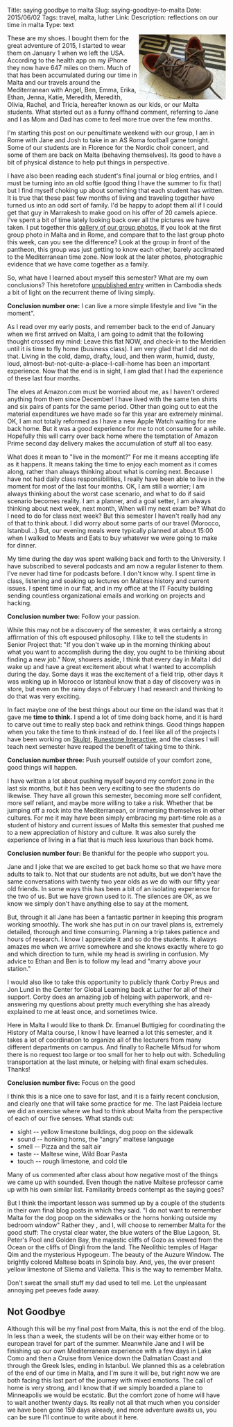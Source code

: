 Title: saying goodbye to malta
Slug:  saying-goodbye-to-malta
Date:  2015/06/02
Tags:  travel, malta, luther
Link: 
Description: reflections on our time in malta
Type:  text

<img src="/images/Malta/TheseShoes.jpg" width=200 style="float: right;"> These are my shoes.  I bought them for the great adventure of 2015, I started to wear them on January 1 when we left the USA.  According to the health app on my iPhone they now have 647 miles on them.  Much of that has been accumulated during our time in Malta and our travels around the Mediterranean with Angel, Ben, Emma, Erika, Ethan, Jenna, Katie, Meredith, Meredith, Olivia, Rachel, and Tricia, hereafter known as our kids, or our Malta students.  What started out as a funny offhand comment, referring to Jane and I as Mom and Dad has come to feel more true over the few months.

I'm starting this post on our penultimate weekend with our group, I am in Rome with Jane and Josh to take in an AS Roma football game tonight.  Some of our students are in Florence for the Nordic choir concert, and some of them are back on Malta (behaving themselves).  Its good to have a bit of physical distance to help put things in perspective.

I have also been reading each student's final journal or blog entries, and I must be turning into an old softie (good thing I have the summer to fix that) but I find myself choking up about something that each student has written.  It is true that these past few months of living and traveling together have turned us into an odd sort of family. I'd be happy to adopt them all if I could get that guy in Marrakesh to make good on his offer of 20 camels apiece.  I’ve spent a bit of time lately looking back over all the pictures we have taken.  I put together this [gallery of our group photos.](/galleries/MaltaGroups)  If you look at the first group photo in Malta and in Rome, and compare that to the last group photo this week, can you see the difference?  Look at the group in front of the pantheon, this group was just getting to know each other, barely acclimated to the Mediterranean time zone.  Now look at the later photos, photographic evidence that we have come together as a family.

So, what have I learned about myself this semester?  What are my own conclusions? This heretofore [unpublished entry](/posts/01/living-standards.html "Living Standards") written in Cambodia sheds a bit of light on the recurrent theme of living simply.

**Conclusion number one:**  I can live a more simple lifestyle and live "in the moment".

As I read over my early posts, and remember back to the end of January when we first arrived on Malta, I am going to admit that the following thought crossed my mind:  Leave this flat NOW, and check-in to the Meridien until it is time to fly home (business class).  I am very glad that I did not do that.  Living in the cold, damp, drafty, loud, and then warm, humid,  dusty, loud, almost-but-not-quite-a-place-I-call-home has been an important experience.  Now that the end is in sight, I am glad that I had the experience of these last four months.

The elves at Amazon.com must be worried about me, as I haven't ordered anything from them since December!  I have lived with the same ten shirts and six pairs of pants for the same period.  Other than going out to eat the material expenditures we have made so far this year are extremely minimal.  OK, I am not totally reformed as I have a new Apple Watch waiting for me back home.  But it was a good experience for me to not consume for a while.  Hopefully this will carry over back home where the temptation of Amazon Prime second day delivery makes the accumulation of stuff all too easy. 

What does it mean to "live in the moment?"  For me it means accepting life as it happens.  It means taking the time to enjoy each moment as it comes along, rather than always thinking about what is coming next.   Because I have not had daily class responsibilities, I really have been able to live in the moment for most of the last four months.   OK, I am still a worrier; I am always thinking about the worst case scenario, and what to do if said scenario becomes reality.  I am a planner, and a goal setter, I am always thinking about next week, next month, When will my next exam be?  What do I need to do for class next week?  But this semester I haven't really had any of that to think about.  I did worry about some parts of our travel (Morocco, Istanbul...)  But, our evening meals were typically planned at about 15:00 when I walked to Meats and Eats to buy whatever we were going to make for dinner.

My time during the day was spent walking back and forth to the University.  I have subscribed to several podcasts and am now a regular listener to them.  I've never had time for podcasts before.  I don't know why.   I spent time in class, listening and soaking up lectures on Maltese history and current issues.  I spent time in our flat, and in my office at the IT Faculty building sending countless organizational emails and working on projects and hacking.

**Conclusion number two:**  Follow your passion.

While this may not be a discovery of the semester, it was certainly a strong affirmation of this oft espoused philosophy.  I like to tell the students in Senior Project that: "If you don't wake up in the morning thinking about what you want to accomplish during the day, you ought to be thinking about finding a new job."  Now, showers aside, I think that every day in Malta I did wake up and have a great excitement about what I wanted to accomplish during the day.  Some days it was the excitement of a field trip, other days it was waking up in Morocco or Istanbul know that a day of discovery was in store, but even on the rainy days of February I had research and thinking to do that was very exciting.  

In fact maybe one of the best things about our time on the island was that it gave me **time to think.**  I spend a lot of time doing back home, and it is hard to carve out time to really step back and rethink things.  Good things happen when you take the time to think instead of do.  I feel like all of the projects I have been working on [Skulpt](http://skulpt.org "Skulpt"), [Runestone Interactive](http://runestoneinteractive.org "Runestone"), and the classes I will teach next semester have reaped the benefit of taking time to think.

**Conclusion number three:**  Push yourself outside of your comfort zone, good things will happen.

I have written a lot about pushing myself beyond my comfort zone in the last six months, but it has been very exciting to see the students do likewise.  They have all grown this semester, becoming more self confident, more self reliant, and maybe more willing to take a risk.  Whether that be jumping off a rock into the Mediterranean, or immersing themselves in other cultures.  For me it may have been simply embracing my part-time role as a student of history and current issues of Malta this semester that pushed me to a new appreciation of history and culture.  It was also surely the experience of living in a flat that is much less luxurious than back home.

**Conclusion number four:**  Be thankful for the people who support you.

Jane and I joke that we are excited to get back home so that we have more adults to talk to.  Not that our students are not adults, but we don't have the same conversations with twenty two year olds as we do with our fifty year old friends.  In some ways this has been a bit of an isolating experience for the two of us.  But we have grown used to it.  The silences are OK, as we know we simply don't have anything else to say at the moment.

But, through it all Jane has been a fantastic partner in keeping this program working smoothly.  The work she has put in on our travel plans is, extremely detailed, thorough and time consuming.  Planning a trip takes patience and hours of research.  I know I appreciate it and so do the students. It always amazes me when we arrive somewhere and she knows exactly where to go and which direction to turn, while my head is swirling in confusion.  My advice to Ethan and Ben is to follow my lead and "marry above your station."

I would also like to take this opportunity to publicly thank Corby Preus and Jon Lund in the Center for Global Learning back at Luther for all of their support.  Corby does an amazing job of helping with paperwork, and re-answering my questions about pretty much everything she has already explained to me at least once, and sometimes twice.

Here in Malta I would like to thank Dr. Emanuel Buttigieg for coordinating the History of Malta course, I know I have learned a lot this semester, and it takes a lot of coordination to organize all of the lecturers from many different departments on campus.  And finally to Rachelle Mifsud for whom there is no request too large or too small for her to help out with.  Scheduling transportation at the last minute, or helping with final exam schedules.  Thanks!

**Conclusion number five:**  Focus on the good

I think this is a nice one to save for last, and it is a fairly recent conclusion, and clearly one that will take some practice for me.  The last Paideia lecture we did an exercise where we had to think about Malta from the perspective of each of our five senses.  What stands out:

* sight -- yellow limestone buildings, dog poop on the sidewalk
* sound -- honking horns, the "angry" maltese language
* smell -- Pizza and the salt air
* taste -- Maltese wine, Wild Boar Pasta
* touch -- rough limestone, and cold tile

Many of us commented after class about how negative most of the things we came up with sounded.  Even though the native Maltese professor came up with his own similar list.  Familiarity breeds contempt as the saying goes?

But I think the important lesson was summed up by a couple of the students in their own final blog posts in which they said.  "I do not want to remember Malta for the dog poop on the sidewalks or the horns honking outside my bedroom window"  Rather they , and I, will choose to remember Malta for the good stuff: The crystal clear water, the blue waters of the Blue Lagoon, St. Peter's Pool and Golden Bay, the majestic cliffs of Gozo as viewed from the Ocean or the cliffs of Dingli from the land.  The Neolithic temples of Hagar Qim and the mysterious Hypogeum.  The beauty of the Auzure Window.  The brightly colored Maltese boats in Spinola bay.  And, yes, the ever present yellow limestone of Sliema and Valletta. This is the way to remember Malta.  

Don't sweat the small stuff my dad used to tell me.  Let the unpleasant annoying pet peeves fade away.



## Not Goodbye

Although this will be my final post from Malta, this is not the end of the blog.  In less than a week, the students will be on their way either home or to european travel for part of the summer.  Meanwhile Jane and I will be finishing up our own Mediterranean experience with a few days in Lake Como and then a Cruise from Venice down the Dalmatian Coast and through the Greek Isles, ending in Istanbul.  We planned this as a celebration of the end of our time in Malta, and I'm sure it will be, but right now we are both facing this last part of the journey with mixed emotions.  The call of home is very strong, and I know that if we simply boarded a plane to Minneapolis we would be ecstatic.  But the comfort zone of home will have to wait another twenty days.  Its really not all that much when you consider we have been gone 159 days already, and more adventure awaits us, you can be sure I'll continue to write about it here.
